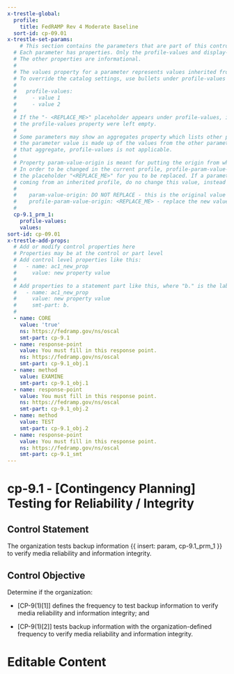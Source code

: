```yaml
---
x-trestle-global:
  profile:
    title: FedRAMP Rev 4 Moderate Baseline
  sort-id: cp-09.01
x-trestle-set-params:
    # This section contains the parameters that are part of this control.
  # Each parameter has properties. Only the profile-values and display-name properties are editable.
  # The other properties are informational.
  #
  # The values property for a parameter represents values inherited from the OSCAL catalog.
  # To override the catalog settings, use bullets under profile-values as shown below:
  #
  #   profile-values:
  #     - value 1
  #     - value 2
  #
  # If the "- <REPLACE_ME>" placeholder appears under profile-values, it is the same as if
  # the profile-values property were left empty.
  #
  # Some parameters may show an aggregates property which lists other parameters. This means
  # the parameter value is made up of the values from the other parameters. For parameters
  # that aggregate, profile-values is not applicable.
  #
  # Property param-value-origin is meant for putting the origin from where that parameter comes from.
  # In order to be changed in the current profile, profile-param-value-origin property will be displayed with
  # the placeholder "<REPLACE_ME>" for you to be replaced. If a parameter already has a param-value-origin
  # coming from an inherited profile, do no change this value, instead use profile-param-value-origin as follows:
  #
  #    param-value-origin: DO NOT REPLACE - this is the original value
  #    profile-param-value-origin: <REPLACE_ME> - replace the new value required HERE
  #
  cp-9.1_prm_1:
    profile-values:
    values:
sort-id: cp-09.01
x-trestle-add-props:
  # Add or modify control properties here
  # Properties may be at the control or part level
  # Add control level properties like this:
  #   - name: ac1_new_prop
  #     value: new property value
  #
  # Add properties to a statement part like this, where "b." is the label of the target statement part
  #   - name: ac1_new_prop
  #     value: new property value
  #     smt-part: b.
  #
  - name: CORE
    value: 'true'
    ns: https://fedramp.gov/ns/oscal
    smt-part: cp-9.1
  - name: response-point
    value: You must fill in this response point.
    ns: https://fedramp.gov/ns/oscal
    smt-part: cp-9.1_obj.1
  - name: method
    value: EXAMINE
    smt-part: cp-9.1_obj.1
  - name: response-point
    value: You must fill in this response point.
    ns: https://fedramp.gov/ns/oscal
    smt-part: cp-9.1_obj.2
  - name: method
    value: TEST
    smt-part: cp-9.1_obj.2
  - name: response-point
    value: You must fill in this response point.
    ns: https://fedramp.gov/ns/oscal
    smt-part: cp-9.1_smt
---
```


# cp-9.1 - \[Contingency Planning\] Testing for Reliability / Integrity

## Control Statement

The organization tests backup information {{ insert: param, cp-9.1_prm_1 }} to verify media reliability and information integrity.

## Control Objective

Determine if the organization:

- \[CP-9(1)[1]\] defines the frequency to test backup information to verify media reliability and information integrity; and

- \[CP-9(1)[2]\] tests backup information with the organization-defined frequency to verify media reliability and information integrity.

# Editable Content

<!-- Make additions and edits below -->
<!-- The above represents the contents of the control as received by the profile, prior to additions. -->
<!-- If the profile makes additions to the control, they will appear below. -->
<!-- The above markdown may not be edited but you may edit the content below, and/or introduce new additions to be made by the profile. -->
<!-- If there is a yaml header at the top, parameter values may be edited. Use --set-parameters to incorporate the changes during assembly. -->
<!-- The content here will then replace what is in the profile for this control, after running profile-assemble. -->
<!-- The added parts in the profile for this control are below.  You may edit them and/or add new ones. -->
<!-- Each addition must have a heading either of the form ## Control my_addition_name -->
<!-- or ## Part a. (where the a. refers to one of the control statement labels.) -->
<!-- "## Control" parts are new parts added after the statement part. -->
<!-- "## Part" parts are new parts added into the top-level statement part with that label. -->
<!-- Subparts may be added with nested hash levels of the form ### My Subpart Name -->
<!-- underneath the parent ## Control or ## Part being added -->
<!-- See https://oscal-compass.github.io/compliance-trestle/tutorials/ssp_profile_catalog_authoring/ssp_profile_catalog_authoring for guidance. -->
